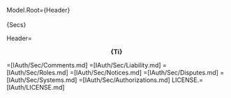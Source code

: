 Model.Root={Header}<br><br>{Secs}

Header=<center><b>{Ti}</b></center>

=[IAuth/Sec/Comments.md]
=[IAuth/Sec/Liability.md]
=[IAuth/Sec/Roles.md]
=[IAuth/Sec/Notices.md]
=[IAuth/Sec/Disputes.md]
=[IAuth/Sec/Systems.md]
=[IAuth/Sec/Authorizations.md]
LICENSE.=[IAuth/LICENSE.md]